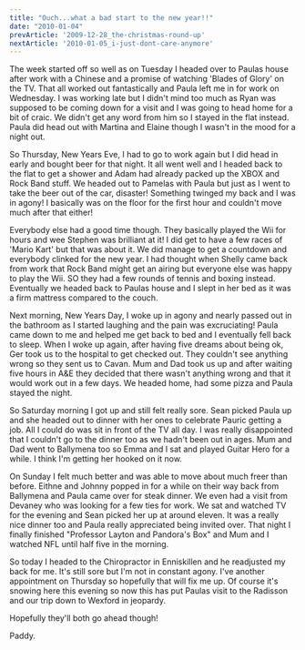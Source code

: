 ```yaml
---
title: "Ouch...what a bad start to the new year!!"
date: "2010-01-04"
prevArticle: '2009-12-28_the-christmas-round-up'
nextArticle: '2010-01-05_i-just-dont-care-anymore'
---
```

The week started off so well as on Tuesday I headed over to Paulas house after work with a Chinese and a promise of watching 'Blades of Glory' on the TV. That all worked out fantastically and Paula left me in for work on Wednesday. I was working late but I didn't mind too much as Ryan was supposed to be coming down for a visit and I was going to head home for a bit of craic. We didn't get any word from him so I stayed in the flat instead. Paula did head out with Martina and Elaine though I wasn't in the mood for a night out.

So Thursday, New Years Eve, I had to go to work again but I did head in early and bought beer for that night. It all went well and I headed back to the flat to get a shower and Adam had already packed up the XBOX and Rock Band stuff. We headed out to Pamelas with Paula but just as I went to take the beer out of the car, disaster! Something twinged my back and I was in agony! I basically was on the floor for the first hour and couldn't move much after that either!

Everybody else had a good time though. They basically played the Wii for hours and wee Stephen was brilliant at it! I did get to have a few races of 'Mario Kart' but that was about it. We did manage to get a countdown and everybody clinked for the new year. I had thought when Shelly came back from work that Rock Band might get an airing but everyone else was happy to play the Wii. SO they had a few rounds of tennis and boxing instead. Eventually we headed back to Paulas house and I slept in her bed as it was a firm mattress compared to the couch.

Next morning, New Years Day, I woke up in agony and nearly passed out in the bathroom as I started laughing and the pain was excruciating! Paula came down to me and helped me get back to bed and I eventually fell back to sleep. When I woke up again, after having five dreams about being ok, Ger took us to the hospital to get checked out. They couldn't see anything wrong so they sent us to Cavan. Mum and Dad took us up and after waiting five hours in A&E they decided that there wasn't anything wrong and that it would work out in a few days. We headed home, had some pizza and Paula stayed the night.

So Saturday morning I got up and still felt really sore. Sean picked Paula up and she headed out to dinner with her ones to celebrate Pauric getting a job. All I could do was sit in front of the TV all day. I was really disappointed that I couldn't go to the dinner too as we hadn't been out in ages. Mum and Dad went to Ballymena too so Emma and I sat and played Guitar Hero for a while. I think I'm getting her hooked on it now.

On Sunday I felt much better and was able to move about much freer than before. Eithne and Johnny popped in for a while on their way back from Ballymena and Paula came over for steak dinner. We even had a visit from Devaney who was looking for a few ties for work. We sat and watched TV for the evening and Sean picked her up at around eleven. It was a really nice dinner too and Paula really appreciated being invited over. That night I finally finished "Professor Layton and Pandora's Box" and Mum and I watched NFL until half five in the morning.

So today I headed to the Chiropractor in Enniskillen and he readjusted my back for me. It's still sore but I'm not in constant agony. I've another appointment on Thursday so hopefully that will fix me up. Of course it's snowing here this evening so now this has put Paulas visit to the Radisson and our trip down to Wexford in jeopardy.

Hopefully they'll both go ahead though!

Paddy.
